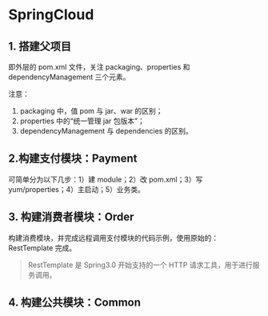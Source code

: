 # SpringCloud

## 1. 搭建父项目

即外层的 pom.xml 文件，关注 packaging、properties 和 dependencyManagement 三个元素。

注意：

1. packaging 中，值 pom 与 jar、war 的区别；
2. properties 中的“统一管理 jar 包版本”；
3. dependencyManagement 与 dependencies 的区别。

## 2.构建支付模块：Payment

可简单分为以下几步：1）建 module；2）改 pom.xml；3）写 yum/properties；4）主启动；5）业务类。

## 3. 构建消费者模块：Order

构建消费模块，并完成远程调用支付模块的代码示例，使用原始的：RestTemplate 完成。

> RestTemplate 是 Spring3.0 开始支持的一个 HTTP 请求工具，用于进行服务调用。

## 4. 构建公共模块：Common

